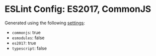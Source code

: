 # ESLint Config: ES2017, CommonJS

Generated using the following [settings](https://github.com/wildpeaks/packages-eslint-config#readme):

- `commonjs`: true
- `esmodules`: false
- `es2017`: true
- `typescript`: false
	